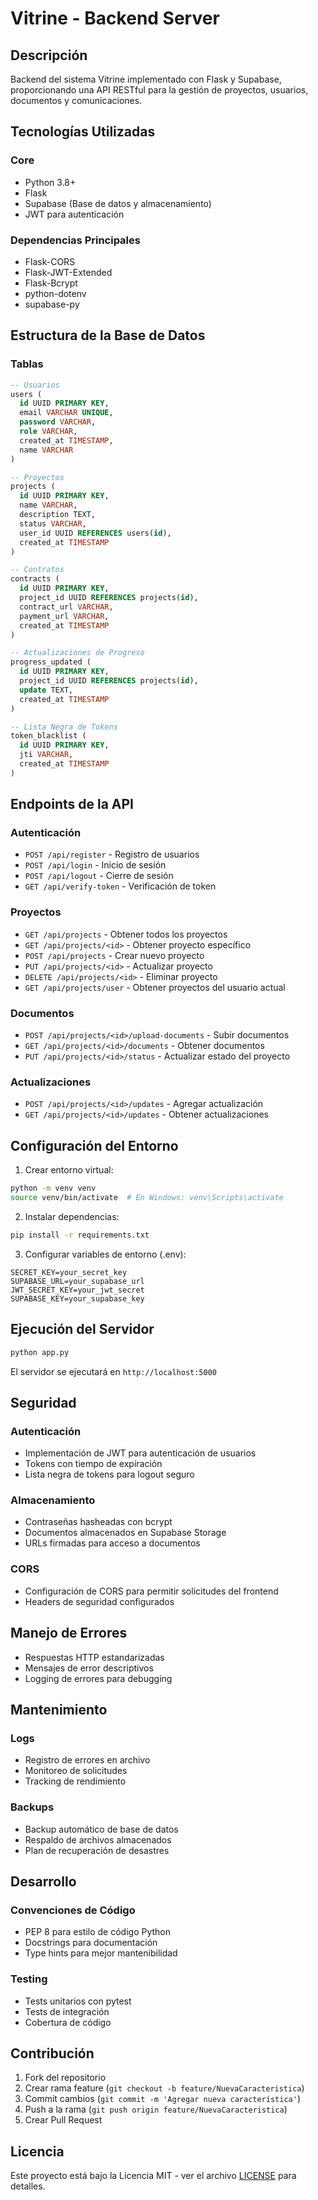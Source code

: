 # Vitrine - Backend Server

## Descripción
Backend del sistema Vitrine implementado con Flask y Supabase, proporcionando una API RESTful para la gestión de proyectos, usuarios, documentos y comunicaciones.

## Tecnologías Utilizadas

### Core
- Python 3.8+
- Flask
- Supabase (Base de datos y almacenamiento)
- JWT para autenticación

### Dependencias Principales
- Flask-CORS
- Flask-JWT-Extended
- Flask-Bcrypt
- python-dotenv
- supabase-py

## Estructura de la Base de Datos

### Tablas
```sql
-- Usuarios
users (
  id UUID PRIMARY KEY,
  email VARCHAR UNIQUE,
  password VARCHAR,
  role VARCHAR,
  created_at TIMESTAMP,
  name VARCHAR
)

-- Proyectos
projects (
  id UUID PRIMARY KEY,
  name VARCHAR,
  description TEXT,
  status VARCHAR,
  user_id UUID REFERENCES users(id),
  created_at TIMESTAMP
)

-- Contratos
contracts (
  id UUID PRIMARY KEY,
  project_id UUID REFERENCES projects(id),
  contract_url VARCHAR,
  payment_url VARCHAR,
  created_at TIMESTAMP
)

-- Actualizaciones de Progreso
progress_updated (
  id UUID PRIMARY KEY,
  project_id UUID REFERENCES projects(id),
  update TEXT,
  created_at TIMESTAMP
)

-- Lista Negra de Tokens
token_blacklist (
  id UUID PRIMARY KEY,
  jti VARCHAR,
  created_at TIMESTAMP
)
```

## Endpoints de la API

### Autenticación
- `POST /api/register` - Registro de usuarios
- `POST /api/login` - Inicio de sesión
- `POST /api/logout` - Cierre de sesión
- `GET /api/verify-token` - Verificación de token

### Proyectos
- `GET /api/projects` - Obtener todos los proyectos
- `GET /api/projects/<id>` - Obtener proyecto específico
- `POST /api/projects` - Crear nuevo proyecto
- `PUT /api/projects/<id>` - Actualizar proyecto
- `DELETE /api/projects/<id>` - Eliminar proyecto
- `GET /api/projects/user` - Obtener proyectos del usuario actual

### Documentos
- `POST /api/projects/<id>/upload-documents` - Subir documentos
- `GET /api/projects/<id>/documents` - Obtener documentos
- `PUT /api/projects/<id>/status` - Actualizar estado del proyecto

### Actualizaciones
- `POST /api/projects/<id>/updates` - Agregar actualización
- `GET /api/projects/<id>/updates` - Obtener actualizaciones

## Configuración del Entorno

1. Crear entorno virtual:
```bash
python -m venv venv
source venv/bin/activate  # En Windows: venv\Scripts\activate
```

2. Instalar dependencias:
```bash
pip install -r requirements.txt
```

3. Configurar variables de entorno (.env):
```env
SECRET_KEY=your_secret_key
SUPABASE_URL=your_supabase_url
JWT_SECRET_KEY=your_jwt_secret
SUPABASE_KEY=your_supabase_key
```

## Ejecución del Servidor

```bash
python app.py
```

El servidor se ejecutará en `http://localhost:5000`

## Seguridad

### Autenticación
- Implementación de JWT para autenticación de usuarios
- Tokens con tiempo de expiración
- Lista negra de tokens para logout seguro

### Almacenamiento
- Contraseñas hasheadas con bcrypt
- Documentos almacenados en Supabase Storage
- URLs firmadas para acceso a documentos

### CORS
- Configuración de CORS para permitir solicitudes del frontend
- Headers de seguridad configurados

## Manejo de Errores
- Respuestas HTTP estandarizadas
- Mensajes de error descriptivos
- Logging de errores para debugging

## Mantenimiento

### Logs
- Registro de errores en archivo
- Monitoreo de solicitudes
- Tracking de rendimiento

### Backups
- Backup automático de base de datos
- Respaldo de archivos almacenados
- Plan de recuperación de desastres

## Desarrollo

### Convenciones de Código
- PEP 8 para estilo de código Python
- Docstrings para documentación
- Type hints para mejor mantenibilidad

### Testing
- Tests unitarios con pytest
- Tests de integración
- Cobertura de código

## Contribución
1. Fork del repositorio
2. Crear rama feature (`git checkout -b feature/NuevaCaracteristica`)
3. Commit cambios (`git commit -m 'Agregar nueva característica'`)
4. Push a la rama (`git push origin feature/NuevaCaracteristica`)
5. Crear Pull Request

## Licencia
Este proyecto está bajo la Licencia MIT - ver el archivo [LICENSE](LICENSE) para detalles.
